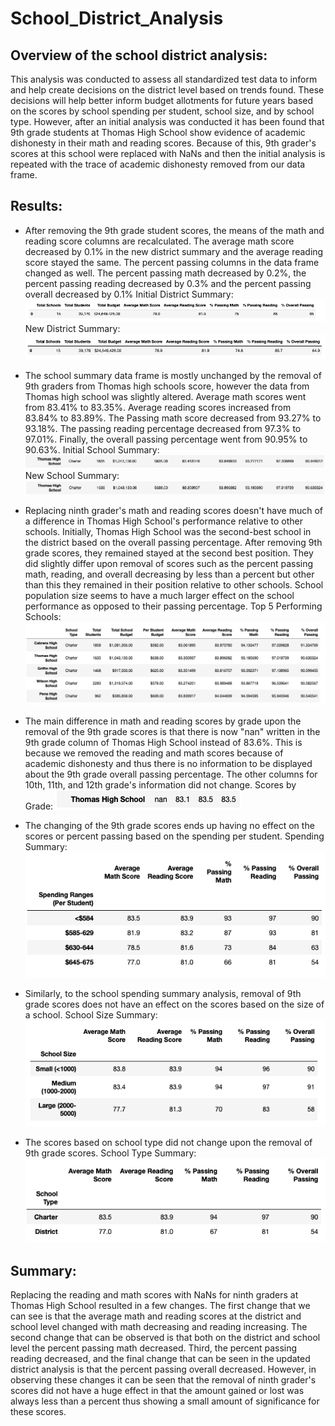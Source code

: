 # School_District_Analysis

## Overview of the school district analysis: 
This analysis was conducted to assess all standardized test data to inform and help create decisions on the district level based on trends found. These decisions will help better inform budget allotments for future years based on the scores by school spending per student, school size, and by school type. However, after an initial analysis was conducted it has been found that 9th grade students at Thomas High School show evidence of academic dishonesty in their math and reading scores. Because of this, 9th grader's scores at this school were replaced with NaNs and then the initial analysis is repeated with the trace of academic dishonesty removed from our data frame. 

## Results: 
- After removing the 9th grade student scores, the means of the math and reading score columns are recalculated. The average math score decreased by 0.1% in the new district summary and the average reading score stayed the same. The percent passing columns in the data frame changed as well. The percent passing math decreased by 0.2%, the percent passing reading decreased by 0.3% and the percent passing overall decreased by 0.1%
Initial District Summary: ![Initial_district_summary.png](Resources/Initial_district_summary.png)
New District Summary: ![new_district_summary.png](Resources/new_district_summary.png)

- The school summary data frame is mostly unchanged by the removal of 9th graders from Thomas high schools score, however the data from Thomas high school was slightly altered. Average math scores went from 83.41% to 83.35%. Average reading scores increased from 83.84% to 83.89%. The Passing math score decreased from 93.27% to 93.18%. The passing reading percentage decreased from 97.3% to 97.01%. Finally, the overall passing percentage went from 90.95% to 90.63%.
Initial School Summary: ![initial_school_summary.png](Resources/initial_school_summary.png)
New School Summary: ![new_school_summary.png](Resources/new_school_summary.png)

- Replacing ninth grader's math and reading scores doesn't have much of a difference in Thomas High School's performance relative to other schools. Initially, Thomas High School was the second-best school in the district based on the overall passing percentage. After removing 9th grade scores, they remained stayed at the second best position. They did slightly differ upon removal of scores such as the percent passing math, reading, and overall decreasing by less than a percent but other than this they remained in their position relative to other schools. School population size seems to have a much larger effect on the school performance as opposed to their passing percentage. 
Top 5 Performing Schools: ![new_top_5_performing_schools.png](Resources/new_top_5_performing_schools.png)


- The main difference in math and reading scores by grade upon the removal of the 9th grade scores is that there is now "nan" written in the 9th grade column of Thomas High School instead of 83.6%. This is because we removed the reading and math scores because of academic dishonesty and thus there is no information to be displayed about the 9th grade overall passing percentage. The other columns for 10th, 11th, and 12th grade's information did not change.
Scores by Grade: ![scores_by_grade.png](Resources/scores_by_grade.png)

- The changing of the 9th grade scores ends up having no effect on the scores or percent passing based on the spending per student.
Spending Summary: ![spending_summary.png](Resources/spending_summary.png)

- Similarly, to the school spending summary analysis, removal of 9th grade scores does not have an effect on the scores based on the size of a school.
School Size Summary: ![school_size_summary.png](Resources/school_size_summary.png)

- The scores based on school type did not change upon the removal of 9th grade scores. 
School Type Summary: ![school_type_summary.png](Resources/school_type_summary.png)


## Summary: 
Replacing the reading and math scores with NaNs for ninth graders at Thomas High School resulted in a few changes. The first change that we can see is that the average math and reading scores at the district and school level changed with math decreasing and reading increasing. The second change that can be observed is that both on the district and school level the percent passing math decreased. Third, the percent passing reading decreased, and the final change that can be seen in the updated district analysis is that the percent passing overall decreased. However, in observing these changes it can be seen that the removal of ninth grader's scores did not have a huge effect in that the amount gained or lost was always less than a percent thus showing a small amount of significance for these scores.

